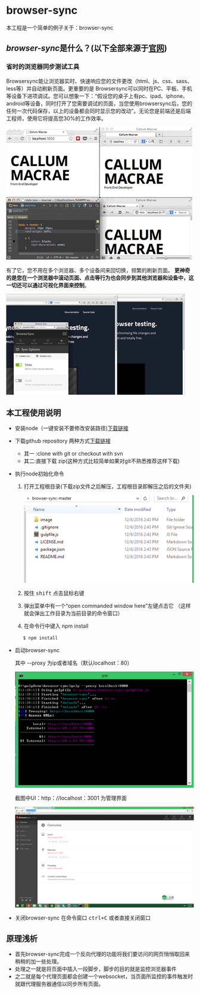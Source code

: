 # browser-sync
本工程是一个简单的例子关于：browser-sync


## *browser-sync*是什么？(以下全部来源于[官网](http://www.browsersync.cn/))

### 省时的浏览器同步测试工具

Browsersync能让浏览器实时、快速响应您的文件更改（html、js、css、sass、less等）并自动刷新页面。更重要的是 Browsersync可以同时在PC、平板、手机等设备下进项调试。您可以想象一下：“假设您的桌子上有pc、ipad、iphone、android等设备，同时打开了您需要调试的页面，当您使用browsersync后，您的任何一次代码保存，以上的设备都会同时显示您的改动”。无论您是前端还是后端工程师，使用它将提高您30%的工作效率。

![](./image/sync-demo.gif)

有了它，您不用在多个浏览器、多个设备间来回切换，频繁的刷新页面。 <strong>更神奇的是您在一个浏览器中滚动页面、点击等行为也会同步到其他浏览器和设备中，这一切还可以通过可视化界面来控制</strong>。

![](./image/scroll-demo.gif)

## 本工程使用说明

* 安装node（一键安装不要修改安装路径)[下载链接](http://nodejs.cn/)

* 下载github repository 两种方式[下载链接](https://github.com/advence-liz/browser-sync)
  * 其一 :clone with git or checkout with svn
  * 其二:直接下载 zip(这种方式比较简单如果对git不熟悉推荐这样下载)
* 执行node初始化命令
  1. 打开工程根目录(下载zip文件之后解压，工程根目录即解压之后的文件夹)   

      ![目录结构](./image/root.png)

  2. 按住 <kbd>shift</kbd> 点击鼠标右键
  3. 弹出菜单中有一个“open commanded window here”左键点击它 （这样就会弹出工作目录为当前目录的命令窗口）
  4. 在命令行中键入 npm install
  
  ```bash
     $ npm install
  ```   
* 启动browser-sync 
   
   其中 --proxy  为ip或者域名（默认localhost：80）

  ![](./image/cmd.png)    

   截图中UI：http：//localhost：3001 为管理界面

   ![](./image/admin.png)

* 关闭browser-sync 在命令窗口 <kbd>ctrl+C</kbd> 或者直接关闭窗口   

## 原理浅析

- 首先browser-sync完成一个反向代理的功能将我们要访问的网页悄悄取回来稍稍的加一些处理。
- 处理之一就是将页面中插入一段脚步，脚步的目的就是监控浏览器事件
- 之二就是每个代理页面都会创建一个websocket，当页面所监控的事件触发时就跟代理服务器通信以同步所有页面。
